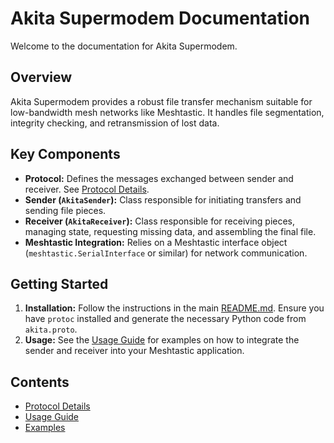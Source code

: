 # Akita Supermodem Documentation

Welcome to the documentation for Akita Supermodem.

## Overview

Akita Supermodem provides a robust file transfer mechanism suitable for low-bandwidth mesh networks like Meshtastic. It handles file segmentation, integrity checking, and retransmission of lost data.

## Key Components

* **Protocol:** Defines the messages exchanged between sender and receiver. See [Protocol Details](protocol.md).
* **Sender (`AkitaSender`):** Class responsible for initiating transfers and sending file pieces.
* **Receiver (`AkitaReceiver`):** Class responsible for receiving pieces, managing state, requesting missing data, and assembling the final file.
* **Meshtastic Integration:** Relies on a Meshtastic interface object (`meshtastic.SerialInterface` or similar) for network communication.

## Getting Started

1.  **Installation:** Follow the instructions in the main [README.md](../README.md). Ensure you have `protoc` installed and generate the necessary Python code from `akita.proto`.
2.  **Usage:** See the [Usage Guide](usage.md) for examples on how to integrate the sender and receiver into your Meshtastic application.

## Contents

* [Protocol Details](protocol.md)
* [Usage Guide](usage.md)
* [Examples](../examples/)

